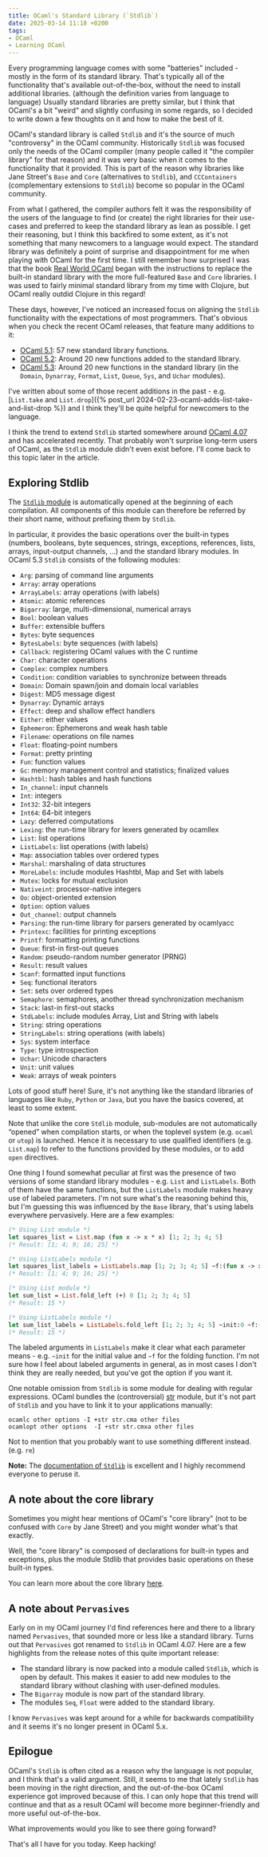 ```yaml
---
title: OCaml's Standard Library (`Stdlib`)
date: 2025-03-14 11:18 +0200
tags:
- OCaml
- Learning OCaml
---
```


Every programming language comes with some "batteries" included -
mostly in the form of its standard library. That's typically all
of the functionality that's available out-of-the-box, without the need
to install additional libraries. (although the definition varies from
language to language) Usually standard libraries are pretty similar,
but I think that OCaml's a bit "weird" and slightly confusing in some
regards, so I decided to write down a few thoughts on it and how to
make the best of it.

OCaml's standard library is called `Stdlib` and it's the source of much
"controversy" in the OCaml community. Historically `Stdlib` was focused only the
needs of the OCaml compiler (many people called it "the compiler library" for
that reason) and it was very basic when it comes to the functionality that it
provided.  This is part of the reason why libraries like Jane Street's `Base`
and `Core` (alternatives to `Stdlib`), and `CCContainers` (complementary
extensions to `Stdlib`) become so popular in the OCaml community.

From what I gathered, the compiler authors felt it was the responsibility of the
users of the language to find (or create) the right libraries for their
use-cases and preferred to keep the standard library as lean as possible.  I get
their reasoning, but I think this backfired to some extent, as it's not
something that many newcomers to a language would expect. The standard library
was definitely a point of surprise and disappointment for me when playing with
OCaml for the first time. I still remember how surprised I was that the book
[Real World OCaml](https://dev.realworldocaml.org/) began with the instructions
to replace the built-in standard library with the more full-featured `Base` and
`Core` libraries. I was used to fairly minimal standard library from my time
with Clojure, but OCaml really outdid Clojure in this regard!

These days, however, I've noticed an increased focus on aligning the `Stdlib`
functionality with the expectations of most programmers. That's obvious when you
check the recent OCaml releases, that feature many additions to it:

- [OCaml 5.1](https://ocaml.org/releases/5.1.0#standard-library): 57 new standard library functions.
- [OCaml 5.2](https://ocaml.org/releases/5.2.0#standard-library): Around 20 new functions added to the standard library.
- [OCaml 5.3](https://ocaml.org/releases/5.3.0#standard-library): Around 20 new functions in the standard library (in the `Domain`, `Dynarray`, `Format`, `List`, `Queue`, `Sys`, and `Uchar` modules).

I've written about some of those recent additions in the past - e.g. [`List.take` and
`List.drop`]({% post_url 2024-02-23-ocaml-adds-list-take-and-list-drop %}) and I
think they'll be quite helpful for newcomers to the language.

I think the trend to extend `Stdlib` started somewhere around [OCaml
4.07](https://ocaml.org/releases/4.07.0) and has accelerated recently.
That probably won't surprise long-term users of OCaml, as the `Stdlib`
module didn't even exist before. I'll come back to this topic later in the article.

## Exploring Stdlib

The [`Stdlib` module](https://ocaml.org/manual/5.3/api/Stdlib.html) is
automatically opened at the beginning of each compilation. All components of
this module can therefore be referred by their short name, without prefixing
them by `Stdlib`.

In particular, it provides the basic operations over the built-in types
(numbers, booleans, byte sequences, strings, exceptions, references, lists,
arrays, input-output channels, ...) and the standard library modules.
In OCaml 5.3 `Stdlib` consists of the following modules:

- `Arg`: parsing of command line arguments
- `Array`: array operations
- `ArrayLabels`: array operations (with labels)
- `Atomic`: atomic references
- `Bigarray`: large, multi-dimensional, numerical arrays
- `Bool`: boolean values
- `Buffer`: extensible buffers
- `Bytes`: byte sequences
- `BytesLabels`: byte sequences (with labels)
- `Callback`: registering OCaml values with the C runtime
- `Char`: character operations
- `Complex`: complex numbers
- `Condition`: condition variables to synchronize between threads
- `Domain`: Domain spawn/join and domain local variables
- `Digest`: MD5 message digest
- `Dynarray`: Dynamic arrays
- `Effect`: deep and shallow effect handlers
- `Either`: either values
- `Ephemeron`: Ephemerons and weak hash table
- `Filename`: operations on file names
- `Float`: floating-point numbers
- `Format`: pretty printing
- `Fun`: function values
- `Gc`: memory management control and statistics; finalized values
- `Hashtbl`: hash tables and hash functions
- `In_channel`: input channels
- `Int`: integers
- `Int32`: 32-bit integers
- `Int64`: 64-bit integers
- `Lazy`: deferred computations
- `Lexing`: the run-time library for lexers generated by ocamllex
- `List`: list operations
- `ListLabels`: list operations (with labels)
- `Map`: association tables over ordered types
- `Marshal`: marshaling of data structures
- `MoreLabels`: include modules Hashtbl, Map and Set with labels
- `Mutex`: locks for mutual exclusion
- `Nativeint`: processor-native integers
- `Oo`: object-oriented extension
- `Option`: option values
- `Out_channel`: output channels
- `Parsing`: the run-time library for parsers generated by ocamlyacc
- `Printexc`: facilities for printing exceptions
- `Printf`: formatting printing functions
- `Queue`: first-in first-out queues
- `Random`: pseudo-random number generator (PRNG)
- `Result`: result values
- `Scanf`: formatted input functions
- `Seq`: functional iterators
- `Set`: sets over ordered types
- `Semaphore`: semaphores, another thread synchronization mechanism
- `Stack`: last-in first-out stacks
- `StdLabels`: include modules Array, List and String with labels
- `String`: string operations
- `StringLabels`: string operations (with labels)
- `Sys`: system interface
- `Type`: type introspection
- `Uchar`: Unicode characters
- `Unit`: unit values
- `Weak`: arrays of weak pointers

Lots of good stuff here! Sure, it's not anything like the standard libraries of
languages like `Ruby`, `Python` or `Java`, but you have the basics covered, at
least to some extent.

Note that unlike the core `Stdlib` module, sub-modules are not automatically
“opened” when compilation starts, or when the toplevel system (e.g. `ocaml` or
`utop`) is launched. Hence it is necessary to use qualified identifiers
(e.g. `List.map`) to refer to the functions provided by these modules, or to add
`open` directives.

One thing I found somewhat peculiar at first was the presence of two versions of
some standard library modules - e.g. `List` and `ListLabels`. Both of them have
the same functions, but the `ListLabels` module makes heavy use of labeled
parameters. I'm not sure what's the reasoning behind this, but I'm guessing this
was influenced by the `Base` library, that's using labels everywhere
pervasively. Here are a few examples:

``` ocaml
(* Using List module *)
let squares_list = List.map (fun x -> x * x) [1; 2; 3; 4; 5]
(* Result: [1; 4; 9; 16; 25] *)

(* Using ListLabels module *)
let squares_list_labels = ListLabels.map [1; 2; 3; 4; 5] ~f:(fun x -> x * x)
(* Result: [1; 4; 9; 16; 25] *)

(* Using List module *)
let sum_list = List.fold_left (+) 0 [1; 2; 3; 4; 5]
(* Result: 15 *)

(* Using ListLabels module *)
let sum_list_labels = ListLabels.fold_left [1; 2; 3; 4; 5] ~init:0 ~f:(+)
(* Result: 15 *)
```

The labeled arguments in `ListLabels` make it clear what each parameter means -
e.g. `~init` for the initial value and `~f` for the folding function. I'm not
sure how I feel about labeled arguments in general, as in most cases I don't
think they are really needed, but you've got the option if you want it.

One notable omission from `Stdlib` is some module for dealing with regular
expressions. OCaml bundles the (controversial)
[str](https://ocaml.org/manual/5.3/libstr.html) module, but it's not part of
`Stdlib` and you have to link it to your applications manually:

``` shell
ocamlc other options -I +str str.cma other files
ocamlopt other options  -I +str str.cmxa other files
```

Not to mention that you probably want to use something different instead. (e.g. `re`)

**Note:** The [documentation of
`Stdlib`](https://ocaml.org/manual/5.3/stdlib.html) is excellent and I highly
recommend everyone to peruse it.

## A note about the core library

Sometimes you might hear mentions of OCaml's "core library" (not to be confused
with `Core` by Jane Street) and you might wonder what's that exactly.

Well, the "core library" is composed of declarations for built-in types and
exceptions, plus the module Stdlib that provides basic operations on these
built-in types.

You can learn more about the core library [here](https://ocaml.org/manual/5.3/core.html).

## A note about `Pervasives`

Early on in my OCaml journey I'd find references here and there to a library
named `Pervasives`, that sounded more or less like a standard library.
Turns out that `Pervasives` got renamed to `Stdlib` in OCaml 4.07. Here are a few highlights
from the release notes of this quite important release:

- The standard library is now packed into a module called `Stdlib`, which is
  open by default. This makes it easier to add new modules to the standard
  library without clashing with user-defined modules.
- The `Bigarray` module is now part of the standard library.
- The modules `Seq`, `Float` were added to the standard library.

I know `Pervasives` was kept around for a while for backwards compatibility and it seems it's no
longer present in OCaml 5.x.

## Epilogue

OCaml's `Stdlib` is often cited as a reason why the language is not popular, and
I think that's a valid argument. Still, it seems to me that lately `Stdlib` has
been moving in the right direction, and the out-of-the-box OCaml experience got
improved because of this. I can only hope that this trend will continue and that
as a result OCaml will become more beginner-friendly and more useful out-of-the-box.

What improvements would you like to see there going forward?

That's all I have for you today. Keep hacking!
